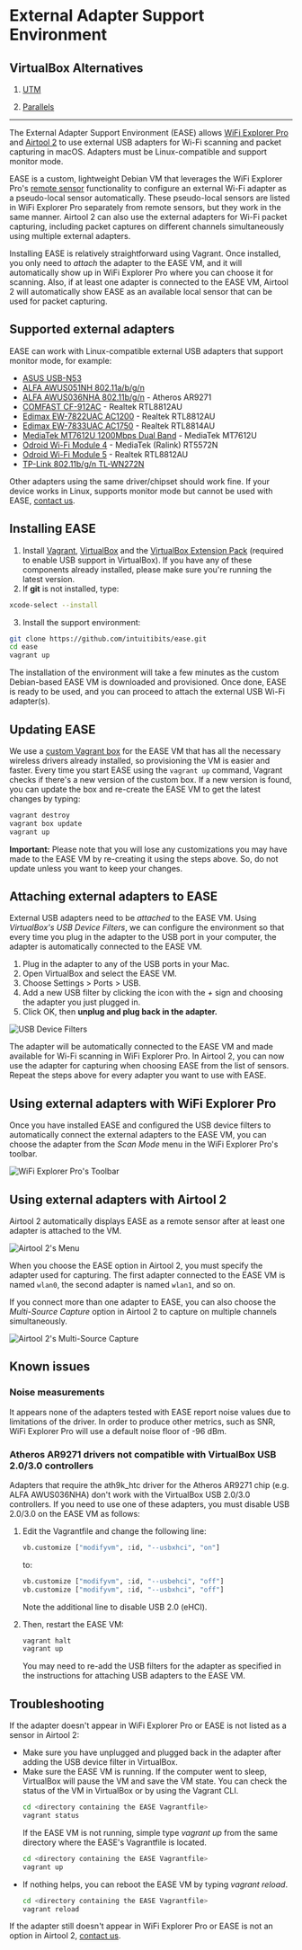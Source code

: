 # External Adapter Support Environment

## VirtualBox Alternatives 

1. [UTM](https://github.com/lukeswitz/ease/edit/UTM/Readme.md)

2. [Parallels](https://github.com/lukeswitz/ease/edit/PD/Readme.md)

---

The External Adapter Support Environment (EASE) allows [WiFi Explorer Pro](https://www.intuitibits.com/products/wifi-explorer-pro) and [Airtool 2](https://www.intuitibits.com/products/airtool) to use external USB adapters for Wi-Fi scanning and packet capturing in macOS. Adapters must be Linux-compatible and support monitor mode.

EASE is a custom, lightweight Debian VM that leverages the WiFi Explorer Pro's [remote sensor](https://github.com/intuitibits/wifiexplorer-sensor) functionality to configure an external Wi-Fi adapter as a pseudo-local sensor automatically. These pseudo-local sensors are listed in WiFi Explorer Pro separately from remote sensors, but they work in the same manner. Airtool 2 can also use the external adapters for Wi-Fi packet capturing, including packet captures on different channels simultaneously using multiple external adapters.

Installing EASE is relatively straightforward using Vagrant. Once installed, you only need to _attach_ the adapter to the EASE VM, and it will automatically show up in WiFi Explorer Pro where you can choose it for scanning. Also, if at least one adapter is connected to the EASE VM, Airtool 2 will automatically show EASE as an available local sensor that can be used for packet capturing.

## Supported external adapters

EASE can work with Linux-compatible external USB adapters that support monitor mode, for example:

* [ASUS USB-N53](https://www.amazon.com/Asus-Wireless-N-Graphical-Interface-USB-N53/dp/B005SAKW9G/ref=sr_1_1?ie=UTF8&qid=1515551234&sr=8-1&keywords=asus+usb+n53)
* [ALFA AWUS051NH 802.11a/b/g/n](https://www.amazon.com/Alfa-AWUS051NH-Wireless-Network-9dBi/dp/B003YH1X48/ref=sr_1_1?ie=UTF8&qid=1515526895&sr=8-1&keywords=AWUS051NH)
* [ALFA AWUS036NHA 802.11b/g/n](https://www.amazon.com/Alfa-AWUS036NHA-Wireless-USB-Adaptor/dp/B004Y6MIXS) - Atheros AR9271
* [COMFAST CF-912AC](https://www.amazon.com/Comfast-CF-912AC-1200Mbps-802-11ac-Wireless/dp/B00W37XPPK) - Realtek RTL8812AU
* [Edimax EW-7822UAC AC1200](https://www.amazon.com/gp/product/B00BXAXO7C/ref=ppx_yo_dt_b_asin_title_o01__o00_s00?ie=UTF8&psc=1) - Realtek RTL8812AU 
* [Edimax EW-7833UAC AC1750](https://www.amazon.com/gp/product/B01G51FBF6/ref=oh_aui_detailpage_o01_s00?ie=UTF8&psc=1) - Realtek RTL8814AU
* [MediaTek MT7612U 1200Mbps Dual Band](https://www.mediatek.com/products/broadbandWifi/mt7612u) - MediaTek MT7612U
* [Odroid Wi-Fi Module 4](https://ameridroid.com/products/wifi-module-4) - MediaTek (Ralink) RT5572N
* [Odroid Wi-Fi Module 5](https://ameridroid.com/products/wifi-module-5) - Realtek RTL8812AU
* [TP-Link 802.11b/g/n TL-WN272N](https://www.amazon.com/TP-Link-Wireless-Adapter-150Mbps-TL-WN727N/dp/B001WU2N1G/ref=sr_1_1?ie=UTF8&qid=1515706464&sr=8-1&keywords=tp-link+tl-wn727n)

Other adapters using the same driver/chipset should work fine. If your device works in Linux, supports monitor mode but cannot be used with EASE, [contact us](https://www.intuitibits.com/contact).

## Installing EASE

1. Install [Vagrant](https://www.vagrantup.com/downloads.html), [VirtualBox](https://www.virtualbox.org/wiki/Downloads) and the [VirtualBox Extension Pack](https://www.virtualbox.org/wiki/Downloads) (required to enable USB support in VirtualBox). If you have any of these components already installed, please make sure you're running the latest version.
2. If __git__ is not installed, type:
```bash
xcode-select --install
```
3. Install the support environment:
```bash
git clone https://github.com/intuitibits/ease.git
cd ease
vagrant up
```

The installation of the environment will take a few minutes as the custom Debian-based EASE VM is downloaded and provisioned. Once done, EASE is ready to be used, and you can proceed to attach the external USB Wi-Fi adapter(s).

## Updating EASE

We use a [custom Vagrant box](https://app.vagrantup.com/intuitibits/boxes/ease) for the EASE VM that has all the necessary wireless drivers already installed, so provisioning the VM is easier and faster. Every time you start EASE using the `vagrant up` command, Vagrant checks if there's a new version of the custom box. If a new version is found, you can update the box and re-create the EASE VM to get the latest changes by typing:

```bash
vagrant destroy
vagrant box update
vagrant up
```

**Important:** Please note that you will lose any customizations you may have made to the EASE VM by re-creating it using the steps above. So, do not update unless you want to keep your changes.

## Attaching external adapters to EASE

External USB adapters need to be _attached_ to the EASE VM. Using _VirtualBox's USB Device Filters_, we can configure the environment so that every time you plug in the adapter to the USB port in your computer, the adapter is automatically connected to the EASE VM.

1. Plug in the adapter to any of the USB ports in your Mac.
1. Open VirtualBox and select the EASE VM.
1. Choose Settings > Ports > USB.
1. Add a new USB filter by clicking the icon with the _+_ sign and choosing the adapter you just plugged in.
1. Click OK, then **unplug and plug back in the adapter.**

![USB Device Filters](../master/images/usb_device_filters.png "USB Device Filters")

The adapter will be automatically connected to the EASE VM and made available for Wi-Fi scanning in WiFi Explorer Pro. In Airtool 2, you can now use the adapter for capturing when choosing EASE from the list of sensors. Repeat the steps above for every adapter you want to use with EASE.

## Using external adapters with WiFi Explorer Pro

Once you have installed EASE and configured the USB device filters to automatically connect the external adapters to the EASE VM, you can choose the adapter from the _Scan Mode_ menu in the WiFi Explorer Pro's toolbar.

![WiFi Explorer Pro's Toolbar](../master/images/wifiexplorerpro_toolbar.png "WiFi Explorer Pro's Toolbar")

## Using external adapters with Airtool 2

Airtool 2 automatically displays EASE as a remote sensor after at least one adapter is attached to the VM.

![Airtool 2's Menu](../master/images/airtool_menu.png "Airtool 2's Menu")

When you choose the EASE option in Airtool 2, you must specify the adapter used for capturing. The first adapter connected to the EASE VM is named ``wlan0``, the second adapter is named ``wlan1``, and so on. 

If you connect more than one adapter to EASE, you can also choose the _Multi-Source Capture_ option in Airtool 2 to capture on multiple channels simultaneously.

![Airtool 2's Multi-Source Capture](../master/images/airtool_multi_source_capture.png "Airtool 2's Multi-Source Capture")

## Known issues

### Noise measurements
It appears none of the adapters tested with EASE report noise values due to limitations of the driver. In order to produce other metrics, such as SNR, WiFi Explorer Pro will use a default noise floor of -96 dBm.

### Atheros AR9271 drivers not compatible with VirtualBox USB 2.0/3.0 controllers
Adapters that require the ath9k_htc driver for the Atheros AR9271 chip (e.g. ALFA AWUS036NHA) don't work with the VirtualBox USB 2.0/3.0 controllers. If you need to use one of these adapters, you must disable USB 2.0/3.0 on the EASE VM as follows:
    
1. Edit the Vagrantfile and change the following line:
    ```bash
    vb.customize ["modifyvm", :id, "--usbxhci", "on"]
    ```

    to:
    
    ```bash
    vb.customize ["modifyvm", :id, "--usbehci", "off"]
    vb.customize ["modifyvm", :id, "--usbxhci", "off"]
    ```

    Note the additional line to disable USB 2.0 (eHCI).

2. Then, restart the EASE VM:
    ```bash
    vagrant halt
    vagrant up
    ```
    
    You may need to re-add the USB filters for the adapter as specified in the instructions for attaching USB adapters to the EASE VM.

## Troubleshooting

If the adapter doesn't appear in WiFi Explorer Pro or EASE is not listed as a sensor in Airtool 2:
* Make sure you have unplugged and plugged back in the adapter after adding the USB device filter in VirtualBox.
* Make sure the EASE VM is running. If the computer went to sleep, VirtualBox will pause the VM and save the VM state. You can check the status of the VM in VirtualBox or by using the Vagrant CLI.
    ```bash
    cd <directory containing the EASE Vagrantfile>
    vagrant status
    ```
    If the EASE VM is not running, simple type _vagrant up_ from the same directory where the EASE's Vagrantfile is located. 
    ```bash
    cd <directory containing the EASE Vagrantfile>
    vagrant up
    ```
* If nothing helps, you can reboot the EASE VM by typing _vagrant reload_.
    ```bash
    cd <directory containing the EASE Vagrantfile>
    vagrant reload
    ```

If the adapter still doesn't appear in WiFi Explorer Pro or EASE is not an option in Airtool 2, [contact us](https://www.intuitibits.com/contact).
